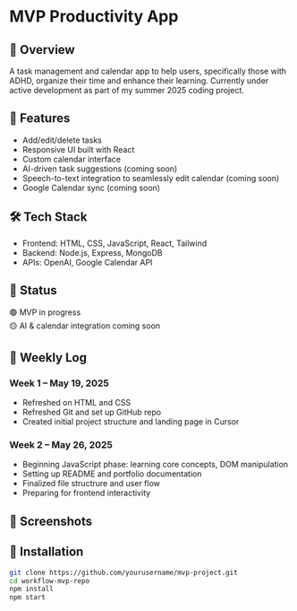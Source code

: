 # MVP Productivity App

## 🧩 Overview
A task management and calendar app to help users, specifically those with ADHD, organize their time and enhance their learning. Currently under active development as part of my summer 2025 coding project.

## 🚀 Features
- Add/edit/delete tasks
- Responsive UI built with React
- Custom calendar interface
- AI-driven task suggestions (coming soon)
- Speech-to-text integration to seamlessly edit calendar (coming soon)
- Google Calendar sync (coming soon)

## 🛠️ Tech Stack
- Frontend: HTML, CSS, JavaScript, React, Tailwind
- Backend: Node.js, Express, MongoDB
- APIs: OpenAI, Google Calendar API

## 🧪 Status
🟢 MVP in progress  
🟡 AI & calendar integration coming soon

## 📅 Weekly Log

### Week 1 – May 19, 2025
- Refreshed on HTML and CSS 
- Refreshed Git and set up GitHub repo
- Created initial project structure and landing page in Cursor 

### Week 2 – May 26, 2025
- Beginning JavaScript phase: learning core concepts, DOM manipulation
- Setting up README and portfolio documentation
- Finalized file structrure and user flow
- Preparing for frontend interactivity


## 📸 Screenshots


## 🔧 Installation
```bash
git clone https://github.com/yourusername/mvp-project.git
cd workflow-mvp-repo
npm install
npm start

